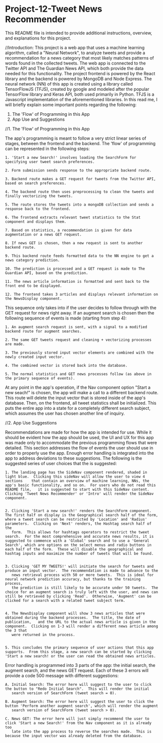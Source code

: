 # Project-12-Tweet News Recommender

This README file is intended to provide additional instructions, overview, and explanations for this project.  

//Introduction: 
  This project is a web app that uses a machine learning algorithm, called a "Neural Network", to analyze tweets and provide a recommendation
for a news category that most likely matches patterns of words found in the collected tweets.  The web app is connected to the Twitter API and 
The Guardian News API, which both provide the data needed for this functionality.  The project frontend is powered by the React library and the 
backend is powered by MongoDB and Node Express.  The neural network (NN) of this app is created using a library called TensorFlowJS (TFJS), created by google
and modeled after the popular TensorFlow library and Keras API, both used primarily in Python.  TFJS is a Javascript implementation of the aforementioned libraries. 
In this read me, I will briefly explain some important points regarding the following: 

  1. The 'Flow' of Programming in this App
  2. App Use and Suggestions
 
 
//1. The 'Flow' of Programming in this App

The app's programming is meant to follow a very strict linear series of stages, between the frontend and the backend.  The 'flow' of programming can be represented in the following steps: 


    1. 'Start a new Search!' involves loading the SearchForm for specifying user tweet search preferences.  

    2. Form submission sends response to the appropriate backend route. 

    3. Backend route makes a GET request for tweets from the Twitter API, based on search preferences.  

    4. The backend route then uses preprocessing to clean the tweets and finally vectorizing the tweets. 

    5. The route stores the tweets into a mongoDB collection and sends a response back to the frontend. 

    6. The frontend extracts relevant tweet statistics to the Stat component and displays them. 

    7. Based on statistics, a recommendation is given for data augmentation or a news GET request. 

    8. If news GET is chosen, then a new request is sent to another backend route. 

    9. This backend route feeds formatted data to the NN engine to get a news category prediction. 

    10. The prediction is processed and a GET request is made to The Guardian API, based on the prediction. 

    11. The news article information is formatted and sent back to the front end to be displayed. 

    12. The frontend takes 3 articles and displays relevant information on the NewsDisplay component. 


This sequence only takes into if the user decides to follow through with the GET request for news right away.  If an augment search is chosen then the following sequence of events is made (starting from step 4): 

    1. An augment search request is sent, with a signal to a modified backend route for augment searches. 

    2. The same GET tweets request and cleaning + vectorizing processes are made. 

    3. The previously stored input vector elements are combined with the newly created input vector.  

    4. The combined vector is stored back into the database.   

    5. The normal statistics and GET news processes follow (as above in the primary sequence of events). 


At any point in the app's operation, if the Nav component option "Start a new seach!" is chosen, the app will make a call to a different backend route. This route will delete the input vector that is stored inside of the app's database.  Then, on the frontend, all tweet statistics shall be initialized.  This puts the entire app into a state for a completely different search subject, which assumes the user has chosen another line of inquiry.  

  
  

//2. App Use Suggestions

  Recommendations are made for how the app is intended for use.  While it should be evident how the app should be used, the UI and UX for this
app was made only to accommodate the previous programming flows that were detailed.  This section addresses the flow of events the user should use in order to properly use the app.  Enough error handling is integrated into the app to address deviations to these suggestions.  The following is the suggested series of user choices that the is suggested: 


    1. The landing page has the SideNav component rendered, shaded in light blue.  Clicking this sideNav will allow the user to view 4 sections    that contain an overview of machine learning, NNs, the app's basic functionality, and so on.  For users who do not read this README file,   it is suggested to start with this SideNav content.  Clicking 'Tweet News Recommender' or 'Intro' will render the SideNav component. 

    
    2. Clicking 'Start a new search!' renders the SearchForm component.  The first half on display is the Geographical search half of the form,    where a tweet search can be restricted by 'Location' and 'Radius' parameters.  Clicking on 'Next' renders, the Hashtag search half of the
       form.  This allows for hashtags operators to restrict the tweet search.  For the most comprehensive and accurate news results, it is suggested to commence with a 'Global' search and to use a 'General Search', which are options on the select menus and radio buttons in each half of the form.  These will disable the geographical and hashtag inputs and maximize the number of tweets that will be found.  


    3. Clicking 'GET MY TWEETS!' will initiate the search for tweets and produce an input vector.  The recommendation is made to advance to the 
       news retrieval process with 50 or more tweets.  This is ideal for neural network prediction accuracy, but thanks to the training process,
       the prediction is still likely to be accurate under 50 tweets.  The choice for an augment search is truly left with the user, and news can still be retrieved by clicking 'Read'.  Otherwise, 'Augment' can be clicked for a search with a related tweet subject term. 

    
    4. The NewsDisplay component will show 3 news articles that were obtained during the backend processes.  The title, the date of publication,   and the URL to the actual news article is given in the component.  Clicking on 1-3 will render a different news article among the 3 that 
       were returned in the process.  

    
    5. This concludes the primary sequence of user actions that this app supports.  From this stage, a new search can be started by clicking       'Start a new search! or the user can read the obtained news articles. 


  Error handling is programmed into 3 parts of the app: the initial search, the augment search, and the news GET request.  Each of these 3 errors will provide a code 500 message with different suggestions: 


    A. Initial Search: The error here will suggest to the user to click the button to "Redo Initial Search".  This will render the initial 
       search version of SearchForm (tweet search = 0).   

    B. Augment Search: The error here will suggest the user to click the button 'Perform another augment search', which will render the augment 
       search version of SearchForm (tweet search > 0). 

    C. News GET: The error here will just simply recommend the user to click 'Start a new Search!' from the Nav component as it is already too 
       late into the app process to reverse the searches made.  This is because the input vector was already deleted from the database. 



